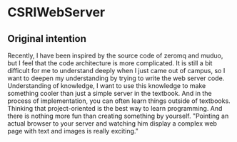 # CSRIWebServer
## Original intention
  Recently, I have been inspired by the source code of zeromq and muduo, but I feel that the code architecture is more complicated. It is still a bit difficult for me to understand deeply when I just came out of campus, so I want to deepen my understanding by trying to write the web server code. Understanding of knowledge, I want to use this knowledge to make something cooler than just a simple server in the textbook. And in the process of implementation, you can often learn things outside of textbooks. Thinking that project-oriented is the best way to learn programming. And there is nothing more fun than creating something by yourself. "Pointing an actual browser to your server and watching him display a complex web page with text and images is really exciting."
